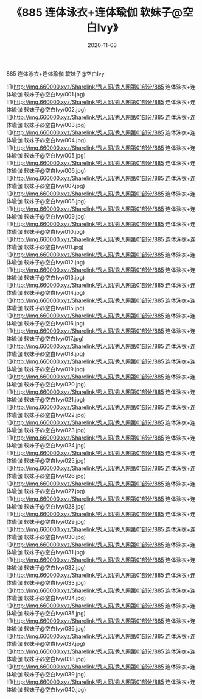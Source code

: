 ﻿---
layout: post
title:  《885 连体泳衣+连体瑜伽 软妹子@空白Ivy》
date:   2020-11-03
img: http://img.660000.xyz/Sharelink/秀人网/秀人网第01部分/885 连体泳衣+连体瑜伽 软妹子@空白Ivy/000.jpg
categories: [美女, 清纯, 唯美]
---

885 连体泳衣+连体瑜伽 软妹子@空白Ivy

  ![](http://img.660000.xyz/Sharelink/秀人网/秀人网第01部分/885 连体泳衣+连体瑜伽 软妹子@空白Ivy/001.jpg) <br> ![](http://img.660000.xyz/Sharelink/秀人网/秀人网第01部分/885 连体泳衣+连体瑜伽 软妹子@空白Ivy/002.jpg) <br> ![](http://img.660000.xyz/Sharelink/秀人网/秀人网第01部分/885 连体泳衣+连体瑜伽 软妹子@空白Ivy/003.jpg) <br> ![](http://img.660000.xyz/Sharelink/秀人网/秀人网第01部分/885 连体泳衣+连体瑜伽 软妹子@空白Ivy/004.jpg) <br> ![](http://img.660000.xyz/Sharelink/秀人网/秀人网第01部分/885 连体泳衣+连体瑜伽 软妹子@空白Ivy/005.jpg) <br> ![](http://img.660000.xyz/Sharelink/秀人网/秀人网第01部分/885 连体泳衣+连体瑜伽 软妹子@空白Ivy/006.jpg) <br> ![](http://img.660000.xyz/Sharelink/秀人网/秀人网第01部分/885 连体泳衣+连体瑜伽 软妹子@空白Ivy/007.jpg) <br> ![](http://img.660000.xyz/Sharelink/秀人网/秀人网第01部分/885 连体泳衣+连体瑜伽 软妹子@空白Ivy/008.jpg) <br> ![](http://img.660000.xyz/Sharelink/秀人网/秀人网第01部分/885 连体泳衣+连体瑜伽 软妹子@空白Ivy/009.jpg) <br> ![](http://img.660000.xyz/Sharelink/秀人网/秀人网第01部分/885 连体泳衣+连体瑜伽 软妹子@空白Ivy/010.jpg) <br> ![](http://img.660000.xyz/Sharelink/秀人网/秀人网第01部分/885 连体泳衣+连体瑜伽 软妹子@空白Ivy/011.jpg) <br> ![](http://img.660000.xyz/Sharelink/秀人网/秀人网第01部分/885 连体泳衣+连体瑜伽 软妹子@空白Ivy/012.jpg) <br> ![](http://img.660000.xyz/Sharelink/秀人网/秀人网第01部分/885 连体泳衣+连体瑜伽 软妹子@空白Ivy/013.jpg) <br> ![](http://img.660000.xyz/Sharelink/秀人网/秀人网第01部分/885 连体泳衣+连体瑜伽 软妹子@空白Ivy/014.jpg) <br> ![](http://img.660000.xyz/Sharelink/秀人网/秀人网第01部分/885 连体泳衣+连体瑜伽 软妹子@空白Ivy/015.jpg) <br> ![](http://img.660000.xyz/Sharelink/秀人网/秀人网第01部分/885 连体泳衣+连体瑜伽 软妹子@空白Ivy/016.jpg) <br> ![](http://img.660000.xyz/Sharelink/秀人网/秀人网第01部分/885 连体泳衣+连体瑜伽 软妹子@空白Ivy/017.jpg) <br> ![](http://img.660000.xyz/Sharelink/秀人网/秀人网第01部分/885 连体泳衣+连体瑜伽 软妹子@空白Ivy/018.jpg) <br> ![](http://img.660000.xyz/Sharelink/秀人网/秀人网第01部分/885 连体泳衣+连体瑜伽 软妹子@空白Ivy/019.jpg) <br> ![](http://img.660000.xyz/Sharelink/秀人网/秀人网第01部分/885 连体泳衣+连体瑜伽 软妹子@空白Ivy/020.jpg) <br> ![](http://img.660000.xyz/Sharelink/秀人网/秀人网第01部分/885 连体泳衣+连体瑜伽 软妹子@空白Ivy/021.jpg) <br> ![](http://img.660000.xyz/Sharelink/秀人网/秀人网第01部分/885 连体泳衣+连体瑜伽 软妹子@空白Ivy/022.jpg) <br> ![](http://img.660000.xyz/Sharelink/秀人网/秀人网第01部分/885 连体泳衣+连体瑜伽 软妹子@空白Ivy/023.jpg) <br> ![](http://img.660000.xyz/Sharelink/秀人网/秀人网第01部分/885 连体泳衣+连体瑜伽 软妹子@空白Ivy/024.jpg) <br> ![](http://img.660000.xyz/Sharelink/秀人网/秀人网第01部分/885 连体泳衣+连体瑜伽 软妹子@空白Ivy/025.jpg) <br> ![](http://img.660000.xyz/Sharelink/秀人网/秀人网第01部分/885 连体泳衣+连体瑜伽 软妹子@空白Ivy/026.jpg) <br> ![](http://img.660000.xyz/Sharelink/秀人网/秀人网第01部分/885 连体泳衣+连体瑜伽 软妹子@空白Ivy/027.jpg) <br> ![](http://img.660000.xyz/Sharelink/秀人网/秀人网第01部分/885 连体泳衣+连体瑜伽 软妹子@空白Ivy/028.jpg) <br> ![](http://img.660000.xyz/Sharelink/秀人网/秀人网第01部分/885 连体泳衣+连体瑜伽 软妹子@空白Ivy/029.jpg) <br> ![](http://img.660000.xyz/Sharelink/秀人网/秀人网第01部分/885 连体泳衣+连体瑜伽 软妹子@空白Ivy/030.jpg) <br> ![](http://img.660000.xyz/Sharelink/秀人网/秀人网第01部分/885 连体泳衣+连体瑜伽 软妹子@空白Ivy/031.jpg) <br> ![](http://img.660000.xyz/Sharelink/秀人网/秀人网第01部分/885 连体泳衣+连体瑜伽 软妹子@空白Ivy/032.jpg) <br> ![](http://img.660000.xyz/Sharelink/秀人网/秀人网第01部分/885 连体泳衣+连体瑜伽 软妹子@空白Ivy/033.jpg) <br> ![](http://img.660000.xyz/Sharelink/秀人网/秀人网第01部分/885 连体泳衣+连体瑜伽 软妹子@空白Ivy/034.jpg) <br> ![](http://img.660000.xyz/Sharelink/秀人网/秀人网第01部分/885 连体泳衣+连体瑜伽 软妹子@空白Ivy/035.jpg) <br> ![](http://img.660000.xyz/Sharelink/秀人网/秀人网第01部分/885 连体泳衣+连体瑜伽 软妹子@空白Ivy/036.jpg) <br> ![](http://img.660000.xyz/Sharelink/秀人网/秀人网第01部分/885 连体泳衣+连体瑜伽 软妹子@空白Ivy/037.jpg) <br> ![](http://img.660000.xyz/Sharelink/秀人网/秀人网第01部分/885 连体泳衣+连体瑜伽 软妹子@空白Ivy/038.jpg) <br> ![](http://img.660000.xyz/Sharelink/秀人网/秀人网第01部分/885 连体泳衣+连体瑜伽 软妹子@空白Ivy/039.jpg) <br> ![](http://img.660000.xyz/Sharelink/秀人网/秀人网第01部分/885 连体泳衣+连体瑜伽 软妹子@空白Ivy/040.jpg) <br>